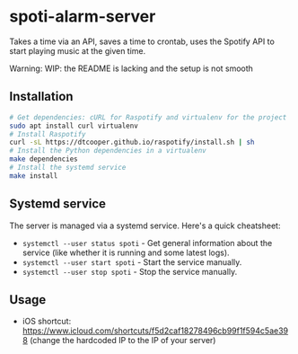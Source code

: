 # spoti-alarm-server
Takes a time via an API, saves a time to crontab, uses the Spotify API to start playing music at the given time.

Warning: WIP: the README is lacking and the setup is not smooth

## Installation

```bash
# Get dependencies: cURL for Raspotify and virtualenv for the project
sudo apt install curl virtualenv
# Install Raspotify
curl -sL https://dtcooper.github.io/raspotify/install.sh | sh
# Install the Python dependencies in a virtualenv
make dependencies
# Install the systemd service
make install
```

## Systemd service

The server is managed via a systemd service. Here's a quick cheatsheet:

- `systemctl --user status spoti` - Get general information about the service (like whether it is running and some latest logs).
- `systemctl --user start spoti` - Start the service manually.
- `systemctl --user stop spoti` - Stop the service manually.

## Usage

- iOS shortcut: https://www.icloud.com/shortcuts/f5d2caf18278496cb99f1f594c5ae398 (change the hardcoded IP to the IP of your server)
